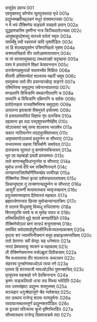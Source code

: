 वासुदेव उवाच	001  
एवमुक्तस्तु कौन्तेय सूतपुत्रस्तदा मृधे	001a  
प्रद्युम्नमब्रवीच्छ्लक्ष्णं मधुरं वाक्यमञ्जसा	001c  
न मे भयं रौक्मिणेय सङ्ग्रामे यच्छतो हयान्	002a  
युद्धज्ञश्चास्मि वृष्णीनां नात्र किञ्चिदतोऽन्यथा	002c  
आयुष्मन्नुपदेशस्तु सारथ्ये वर्ततां स्मृतः	003a  
सर्वार्थेषु रथी रक्ष्यस्त्वं चापि भृशपीडितः	003c  
त्वं हि शाल्वप्रयुक्तेन पत्रिणाभिहतो भृशम्	004a  
कश्मलाभिहतो वीर ततोऽहमपयातवान्	004c  
स त्वं सात्वतमुख्याद्य लब्धसञ्ज्ञो यदृच्छया	005a  
पश्य मे हयसंयाने शिक्षां केशवनन्दन	005c  
दारुकेणाहमुत्पन्नो यथावच्चैव शिक्षितः	006a  
वीतभीः प्रविशाम्येतां शाल्वस्य महतीं चमूम्	006c  
एवमुक्त्वा ततो वीर हयान्सञ्चोद्य सङ्गरे	007a  
रश्मिभिश्च समुद्यम्य जवेनाभ्यपतत्तदा	007c  
मण्डलानि विचित्राणि यमकानीतराणि च	008a  
सव्यानि च विचित्राणि दक्षिणानि च सर्वशः	008c  
प्रतोदेनाहता राजन्रश्मिभिश्च समुद्यताः	009a  
उत्पतन्त इवाकाशं विबभुस्ते हयोत्तमाः	009c  
ते हस्तलाघवोपेतं विज्ञाय नृप दारुकिम्	010a  
दह्यमाना इव तदा पस्पृशुश्चरणैर्महीम्	010c  
सोऽपसव्यां चमूं तस्य शाल्वस्य भरतर्षभ	011a  
चकार नातियत्नेन तदद्भुतमिवाभवत्	011c  
अमृष्यमाणोऽपसव्यं प्रद्युम्नेन स सौभराट्	012a  
यन्तारमस्य सहसा त्रिभिर्बाणैः समर्पयत्	012c  
दारुकस्य सुतस्तं तु बाणवेगमचिन्तयन्	013a  
भूय एव महाबाहो प्रययौ हयसम्मतः	013c  
ततो बाणान्बहुविधान्पुनरेव स सौभराट्	014a  
मुमोच तनये वीरे मम रुक्मिणिनन्दने	014c  
तानप्राप्ताञ्शितैर्बाणैश्चिच्छेद परवीरहा	015a  
रौक्मिणेयः स्मितं कृत्वा दर्शयन्हस्तलाघवम्	015c  
छिन्नान्दृष्ट्वा तु तान्बाणान्प्रद्युम्नेन स सौभराट्	016a  
आसुरीं दारुणीं मायामास्थाय व्यसृजच्छरान्	016c  
प्रयुज्यमानमाज्ञाय दैतेयास्त्रं महाबलः	017a  
ब्रह्मास्त्रेणान्तरा छित्त्वा मुमोचान्यान्पतत्रिणः	017c  
ते तदस्त्रं विधूयाशु विव्यधू रुधिराशनाः	018a  
शिरस्युरसि वक्त्रे च स मुमोह पपात च	018c  
तस्मिन्निपतिते क्षुद्रे शाल्वे बाणप्रपीडिते	019a  
रौक्मिणेयोऽपरं बाणं सन्दधे शत्रुनाशनम्	019c  
तमर्चितं सर्वदाशार्हपूगैराशीर्भिरर्कज्वलनप्रकाशम्	020a  
दृष्ट्वा शरं ज्यामभिनीयमानं बभूव हाहाकृतमन्तरिक्षम्	020c  
ततो देवगणाः सर्वे सेन्द्राः सह धनेश्वराः	021a  
नारदं प्रेषयामासुः श्वसनं च महाबलम्	021c  
तौ रौक्मिणेयमागम्य वचोऽब्रूतां दिवौकसाम्	022a  
नैष वध्यस्त्वया वीर शाल्वराजः कथञ्चन	022c  
संहरस्व पुनर्बाणमवध्योऽयं त्वया रणे	023a  
एतस्य हि शरस्याजौ नावध्योऽस्ति पुमान्क्वचित्	023c  
मृत्युरस्य महाबाहो रणे देवकिनन्दनः	024a  
कृष्णः सङ्कल्पितो धात्रा तन्न मिथ्या भवेदिति	024c  
ततः परमसंहृष्टः प्रद्युम्नः शरमुत्तमम्	025a  
सञ्जहार धनुःश्रेष्ठात्तूणे चैव न्यवेशयत्	025c  
तत उत्थाय राजेन्द्र शाल्वः परमदुर्मनाः	026a  
व्यपायात्सबलस्तूर्णं प्रद्युम्नशरपीडितः	026c  
स द्वारकां परित्यज्य क्रूरो वृष्णिभिरर्दितः	027a  
सौभमास्थाय राजेन्द्र दिवमाचक्रमे तदा	027c  
